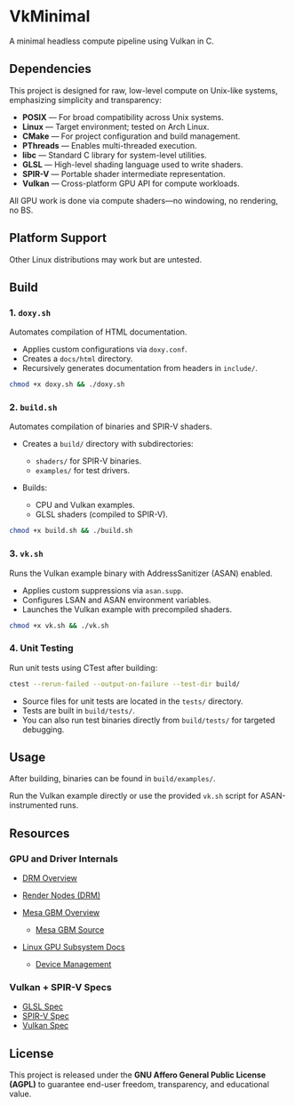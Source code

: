 # VkMinimal

A minimal headless compute pipeline using Vulkan in C.

## Dependencies

This project is designed for raw, low-level compute on Unix-like systems, emphasizing simplicity and
transparency:

- **POSIX** — For broad compatibility across Unix systems.
- **Linux** — Target environment; tested on Arch Linux.
- **CMake** — For project configuration and build management.
- **PThreads** — Enables multi-threaded execution.
- **libc** — Standard C library for system-level utilities.
- **GLSL** — High-level shading language used to write shaders.
- **SPIR-V** — Portable shader intermediate representation.
- **Vulkan** — Cross-platform GPU API for compute workloads.

All GPU work is done via compute shaders—no windowing, no rendering, no BS.

## Platform Support

Other Linux distributions may work but are untested.

## Build

### 1. `doxy.sh`

Automates compilation of HTML documentation.

- Applies custom configurations via `doxy.conf`.
- Creates a `docs/html` directory.
- Recursively generates documentation from headers in `include/`.

```sh
chmod +x doxy.sh && ./doxy.sh
```

### 2. `build.sh`

Automates compilation of binaries and SPIR-V shaders.

- Creates a `build/` directory with subdirectories:

  - `shaders/` for SPIR-V binaries.
  - `examples/` for test drivers.

- Builds:

  - CPU and Vulkan examples.
  - GLSL shaders (compiled to SPIR-V).

```sh
chmod +x build.sh && ./build.sh
```

### 3. `vk.sh`

Runs the Vulkan example binary with AddressSanitizer (ASAN) enabled.

- Applies custom suppressions via `asan.supp`.
- Configures LSAN and ASAN environment variables.
- Launches the Vulkan example with precompiled shaders.

```sh
chmod +x vk.sh && ./vk.sh
```

### 4. Unit Testing

Run unit tests using CTest after building:

```sh
ctest --rerun-failed --output-on-failure --test-dir build/
```

- Source files for unit tests are located in the `tests/` directory.
- Tests are built in `build/tests/`.
- You can also run test binaries directly from `build/tests/` for targeted debugging.

## Usage

After building, binaries can be found in `build/examples/`.

Run the Vulkan example directly or use the provided `vk.sh` script for ASAN-instrumented runs.

## Resources

### GPU and Driver Internals

- [DRM Overview](https://dri.freedesktop.org/wiki/DRM/)
- [Render Nodes (DRM)](https://dri.freedesktop.org/docs/drm/gpu/drm-uapi.html#render-nodes)
- [Mesa GBM Overview](https://en.wikipedia.org/wiki/Mesa_%28computer_graphics%29)

  - [Mesa GBM Source](https://gitlab.freedesktop.org/mesa/mesa/-/tree/main/src/gbm)

- [Linux GPU Subsystem Docs](https://www.kernel.org/doc/html/latest/gpu/index.html)

  - [Device Management](https://www.kernel.org/doc/Documentation/admin-guide/devices.txt)

### Vulkan + SPIR-V Specs

- [GLSL Spec](https://registry.khronos.org/OpenGL/#spec)
- [SPIR-V Spec](https://registry.khronos.org/SPIR-V/#spec)
- [Vulkan Spec](https://registry.khronos.org/vulkan/#apispecs)

## License

This project is released under the **GNU Affero General Public License (AGPL)** to guarantee
end-user freedom, transparency, and educational value.
